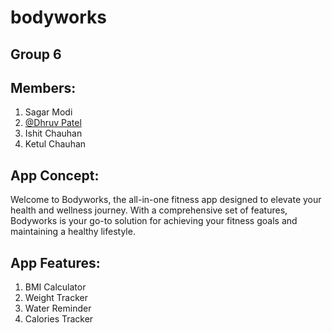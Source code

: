 # bodyworks

## Group 6

## Members:

1. Sagar Modi
2. [@Dhruv Patel](https://www.github.com/UnfortunetlyHuman)
3. Ishit Chauhan
4. Ketul Chauhan

## App Concept:

Welcome to Bodyworks, the all-in-one fitness app designed to elevate your health and wellness journey. With a comprehensive set of features, Bodyworks is your go-to solution for achieving your fitness goals and maintaining a healthy lifestyle.

## App Features:

1. BMI Calculator
2. Weight Tracker
3. Water Reminder
4. Calories Tracker
